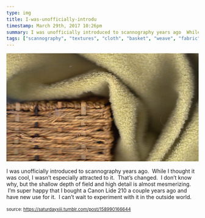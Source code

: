 ```yaml
---
type: img
title: I-was-unofficially-introdu
timestamp: March 29th, 2017 10:26pm
summary: I was unofficially introduced to scannography years ago  While I thought it was cool I wasn’t especially attracted to it  That’s changed  I don’t k
tags: ["scannography", "textures", "cloth", "basket", "weave", "fabric", "scanner", "photography"]
---
```

<img src="../media/158990166644.jpg"/>
                                                                                          <div class="caption"><p>I was unofficially introduced to scannography years ago.  While I thought it was cool, I wasn’t especially attracted to it.  That’s changed.  I don’t know why, but the shallow depth of field and high detail is almost mesmerizing.  I’m super happy that I bought a Canon Lide 210 a couple years ago and have new use for it.  I can’t wait to experiment with it in the outside world.</p> </div>
                                    
                
                
                
                
                                
<small>source: https://saturdayxiii.tumblr.com/post/158990166644</small>